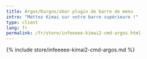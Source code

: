 ```yaml
---
title: Argos/Kargos/xbar plugin de barre de menu
intro: "Mettez Kimai sur votre barre supérieure !"
type: client
lang: fr
permalink: /fr/store/infeeeee-kimai2-cmd-argos.html
---
```


{% include store/infeeeee-kimai2-cmd-argos.md %}
